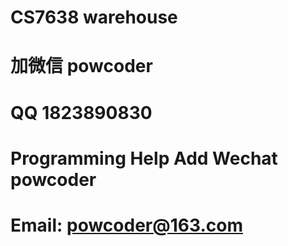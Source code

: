 # CS7638 warehouse
# 加微信 powcoder

# QQ 1823890830

# Programming Help Add Wechat powcoder

# Email: powcoder@163.com

